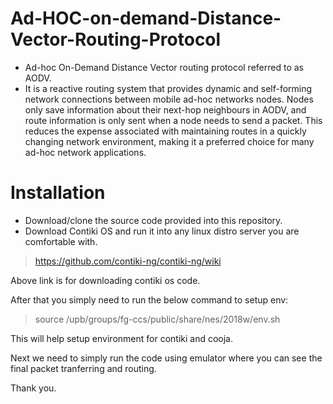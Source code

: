 # Ad-HOC-on-demand-Distance-Vector-Routing-Protocol

- Ad-hoc On-Demand Distance Vector routing protocol referred to as AODV.
- It is a reactive routing system that provides dynamic and self-forming network connections between mobile ad-hoc networks nodes. Nodes only save information about their next-hop neighbours in AODV, and route information is only sent when a node needs to send a packet. This reduces the expense associated with maintaining routes in a quickly changing network environment, making it a preferred choice for many ad-hoc network applications.

# Installation

- Download/clone the source code provided into this repository.
- Download Contiki OS and run it into any linux distro server you are comfortable with.
> https://github.com/contiki-ng/contiki-ng/wiki

Above link is for downloading contiki os code.

After that you simply need to run the below command to setup env:
> source /upb/groups/fg-ccs/public/share/nes/2018w/env.sh

This will help setup environment for contiki and cooja. 

Next we need to simply run the code using emulator where you can see the final packet tranferring and routing.

Thank you.
